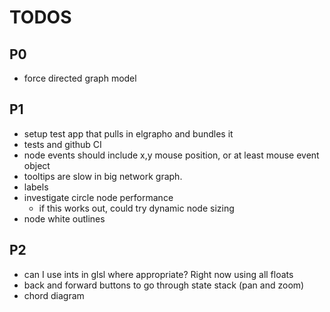 # TODOS

## P0
* force directed graph model

## P1
* setup test app that pulls in elgrapho and bundles it
* tests and github CI
* node events should include x,y mouse position, or at least mouse event object
* tooltips are slow in big network graph.
* labels
* investigate circle node performance
  * if this works out, could try dynamic node sizing
* node white outlines

## P2
* can I use ints in glsl where appropriate? Right now using all floats
* back and forward buttons to go through state stack (pan and zoom)
* chord diagram